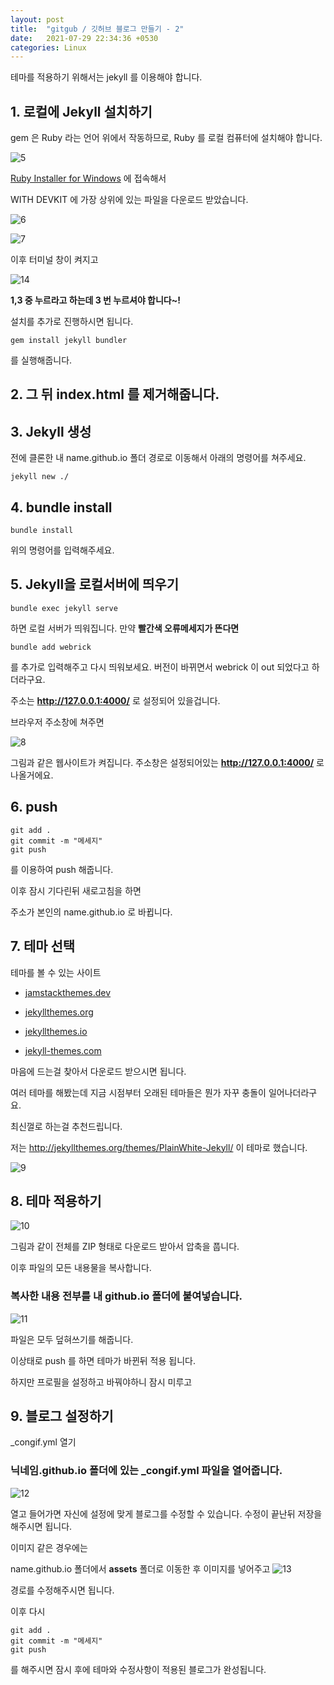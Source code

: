 ```yaml
---
layout: post
title:  "gitgub / 깃허브 블로그 만들기 - 2"
date:   2021-07-29 22:34:36 +0530
categories: Linux
---
```


테마를 적용하기 위해서는 jekyll 를 이용해야 합니다.  




## 1. 로컬에 Jekyll 설치하기  


gem 은 Ruby 라는 언어 위에서 작동하므로, Ruby 를 로컬 컴퓨터에 설치해야 합니다.  

![5](https://user-images.githubusercontent.com/61610411/127499570-f2af72b7-c23d-41b4-8daa-99fe40d23bfa.PNG)


[Ruby Installer for Windows](https://rubyinstaller.org/downloads/) 에 접속해서  


WITH DEVKIT 에 가장 상위에 있는 파일을 다운로드 받았습니다.  

![6](https://user-images.githubusercontent.com/61610411/127499630-b6b10c25-c8f6-412d-9637-2d8160ad2d06.PNG)  


![7](https://user-images.githubusercontent.com/61610411/127499742-750dc23c-3b02-4620-af13-da5127800e73.PNG)  


이후 터미널 창이 켜지고 


![14](https://user-images.githubusercontent.com/61610411/127508915-0ccba2d2-1b0d-4a8e-8e99-9b507cd6917f.PNG)

__1,3 중 누르라고 하는데 3 번 누르셔야 합니다~!__

설치를 추가로 진행하시면 됩니다.  


```
gem install jekyll bundler
```

를 실행해줍니다.  


## 2. 그 뒤 index.html 를 제거해줍니다.


## 3. Jekyll 생성  


전에 클론한 내 name.github.io 폴더 경로로 이동해서 아래의 명령어를 쳐주세요.  


```
jekyll new ./
```


## 4. bundle install  


```  
bundle install
```

위의 명령어를 입력해주세요.  

## 5. Jekyll을 로컬서버에 띄우기  


```
bundle exec jekyll serve
```

하면 로컬 서버가 띄워집니다. 만약 __빨간색 오류메세지가 뜬다면__  

```
bundle add webrick
```

를 추가로 입력해주고 다시 띄워보세요. 버전이 바뀌면서 webrick 이 out 되었다고 하더라구요.  

주소는  __http://127.0.0.1:4000/__  로 설정되어 있을겁니다.  

브라우저 주소창에 쳐주면   


![8](https://user-images.githubusercontent.com/61610411/127501271-ad0a9442-8940-4185-a11c-db9e5e1a5c8b.PNG)



그림과 같은 웹사이트가 켜집니다. 주소창은 설정되어있는 __http://127.0.0.1:4000/__ 로 나올거에요.

## 6. push  


```
git add .
git commit -m "메세지"
git push
```

를 이용하여 push 해줍니다.  


이후 잠시 기다린뒤 새로고침을 하면  


주소가 본인의 name.github.io 로 바뀝니다.  

## 7. 테마 선택


테마를 볼 수 있는 사이트

- [jamstackthemes.dev](https://jamstackthemes.dev/ssg/jekyll/)

- [jekyllthemes.org](http://jekyllthemes.org/)

- [jekyllthemes.io](https://jekyllthemes.io/)

- [jekyll-themes.com](https://jekyll-themes.com/)

마음에 드는걸 찾아서 다운로드 받으시면 됩니다.


여러 테마를 해봤는데 지금 시점부터 오래된 테마들은 뭔가 자꾸 충돌이 일어나더라구요.


최신껄로 하는걸 추천드립니다.


저는 http://jekyllthemes.org/themes/PlainWhite-Jekyll/ 이 테마로 했습니다.


![9](https://user-images.githubusercontent.com/61610411/127505617-2398da73-947b-40e6-b3af-f4e1f19b876d.png)


## 8. 테마 적용하기


![10](https://user-images.githubusercontent.com/61610411/127506017-1520c93a-cdde-4ea3-a441-ffd9b353fc5e.PNG)


그림과 같이 전체를 ZIP 형태로 다운로드 받아서 압축을 풉니다.

이후 파일의 모든 내용물을 복사합니다.

### 복사한 내용 전부를 내 github.io 폴더에 붙여넣습니다.

![11](https://user-images.githubusercontent.com/61610411/127506628-8f020f92-d131-466a-92b3-71d8a3cb691e.PNG)


파일은 모두 덮혀쓰기를 해줍니다.

이상태로 push 를 하면 테마가 바뀐뒤 적용 됩니다.

하지만 프로필을 설정하고 바꿔야하니 잠시 미루고

## 9. 블로그 설정하기

_congif.yml 열기

### 닉네임.github.io 폴더에 있는 _congif.yml 파일을 열어줍니다.

![12](https://user-images.githubusercontent.com/61610411/127507488-b6e328fa-fdd3-4529-ac30-ee9954582c90.PNG)



열고 들어가면 자신에 설정에 맞게 블로그를 수정할 수 있습니다. 수정이 끝난뒤 저장을 해주시면 됩니다.

이미지 같은 경우에는 

name.github.io 폴더에서 __assets__ 폴더로 이동한 후 이미지를 넣어주고 
![13](https://user-images.githubusercontent.com/61610411/127507781-b87f5fcd-1dc7-4693-ad14-d6dbb04084cb.png)


경로를 수정해주시면 됩니다.

이후 다시 

```
git add .
git commit -m "메세지"
git push
```

를 해주시면 잠시 후에 테마와 수정사항이 적용된 블로그가 완성됩니다.

